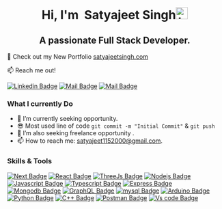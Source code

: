 <h1 align="center">Hi, I'm &nbsp;<span align="center" color="orange">Satyajeet Singh</span><img src="https://user-images.githubusercontent.com/1303154/88677602-1635ba80-d120-11ea-84d8-d263ba5fc3c0.gif" width="28px" height="28px" alt="hi"></h1>
<h2 align="center">A passionate Full Stack Developer.</h2>

🚀 Check out my New Portfolio [satyajeetsingh.com](-portfolio-website-three-navy.vercel.app) 

:mailbox: Reach me out!

[![Linkedin Badge](https://img.shields.io/badge/-SatyajeetSingh-0e76a8?style=flat&labelColor=0e76a8&logo=linkedin&logoColor=white)](https://linkedin.com/in/satyajeet1152000/) [![Mail Badge](https://img.shields.io/badge/-@Satyajeet3010-e84393?style=flat&labelColor=e84393&logo=instagram&logoColor=white)](https://instagram.com/satyajeet3010) [![Mail Badge](https://img.shields.io/badge/-satyajeet1152000-c0392b?style=flat&labelColor=c0392b&logo=gmail&logoColor=white)](mailto:satyajeet1152000@gmail.com)

### What I currently Do

- 🔭 I’m currently seeking opportunity.
- 😎 Most used line of code `git commit -m "Initial Commit"` & `git push`
- 🤔 I’m also seeking freelance opportunity .
- 📫 How to reach me: satyajeet1152000@gmail.com.

### Skills & Tools
[![Next Badge](https://img.shields.io/badge/-NextJs-f1f1f1?style=for-the-badge&labelColor=black&logo=next.js&logoColor=white)](#) 
[![React Badge](https://img.shields.io/badge/-ReactJs-61DBFB?style=for-the-badge&labelColor=black&logo=react&logoColor=61DBFB)](#) 
[![ThreeJs Badge](https://img.shields.io/badge/-ThreeJs-white?style=for-the-badge&labelColor=black&logo=three.js&logoColor=white)](#)
[![Nodejs Badge](https://img.shields.io/badge/-Nodejs-3C873A?style=for-the-badge&labelColor=black&logo=node.js&logoColor=3C873A)](#) 
[![Javascript Badge](https://img.shields.io/badge/-Javascript-F0DB4F?style=for-the-badge&labelColor=black&logo=javascript&logoColor=F0DB4F)](#) 
[![Typescript Badge](https://img.shields.io/badge/-Typescript-007acc?style=for-the-badge&labelColor=black&logo=typescript&logoColor=007acc)](#) 
[![Express Badge](https://img.shields.io/badge/-expressjs-f1f1f1?style=for-the-badge&labelColor=black&logo=express&logoColor=white)](#) 
[![Mongodb Badge](https://img.shields.io/badge/-MongoDb-55ad47?style=for-the-badge&labelColor=black&logo=mongodb&logoColor=55ad47)](#) 
[![GraphQL Badge](https://img.shields.io/badge/-GraphQl-e535ab?style=for-the-badge&labelColor=black&logo=node.js&logoColor=e535ab)](#) 
[![mysql Badge](https://img.shields.io/badge/-MySQL-08668e?style=for-the-badge&labelColor=black&logo=mysql&logoColor=e59108)](#)
[![Arduino Badge](https://img.shields.io/badge/-Arduino-219ca3?style=for-the-badge&labelColor=black&logo=arduino&logoColor=219ca3)](#)
[![Python Badge](https://img.shields.io/badge/-Python-3c79ab?style=for-the-badge&labelColor=black&logo=python&logoColor=yellow)](#)
[![C++ Badge](https://img.shields.io/badge/-C++-084a86?style=for-the-badge&labelColor=black&logo=cplusplus&logoColor=white)](#)
[![Postman Badge](https://img.shields.io/badge/-Postman-f26e39?style=for-the-badge&labelColor=black&logo=postman&logoColor=f26e39)](#)
[![Vs code Badge](https://img.shields.io/badge/-Vs%20Code-26aaf1?style=for-the-badge&labelColor=black&logo=visualstudio&logoColor=26aaf1)](#)

